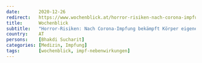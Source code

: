 ```yaml
---
date:       2020-12-26
redirect:   https://www.wochenblick.at/horror-risiken-nach-corona-impfung-bekaempft-koerper-eigene-zellen/
title:      Wochenblick
subtitle:   "Horror-Risiken: Nach Corona-Impfung bekämpft Körper eigene Zellen"
country:    AT
persons:    [Bhakdi Sucharit]
categories: [Medizin, Impfung]
tags:       [wochenblick, impf-nebenwirkungen]
---
```

